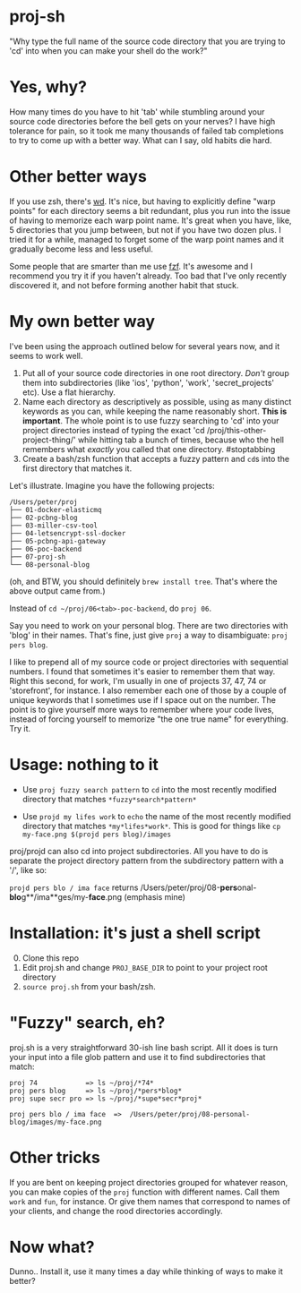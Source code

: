 # proj-sh

"Why type the full name of the source code directory that you are trying to 'cd' into when you can make your shell do the work?"

# Yes, why?

How many times do you have to hit 'tab' while stumbling around your source code directories before the bell gets on your nerves? I have high tolerance for pain, so it took me many thousands of failed tab completions to try to come up with a better way. What can I say, old habits die hard.

# Other better ways

If you use zsh, there's [wd](https://github.com/mfaerevaag/wd). It's nice, but having to explicitly define "warp points" for each directory seems a bit redundant, plus you run into the issue of having to memorize each warp point name. It's great when you have, like, 5 directories that you jump between, but not if you have two dozen plus. I tried it for a while, managed to forget some of the warp point names and it gradually become less and less useful.

Some people that are smarter than me use [fzf](https://github.com/junegunn/fzf). It's awesome and I recommend you try it if you haven't already. Too bad that I've only recently discovered it, and not before forming another habit that stuck.

# My own better way

I've been using the approach outlined below for several years now, and it seems to work well.

1. Put all of your source code directories in one root directory. _Don't_ group them into subdirectories (like 'ios', 'python', 'work', 'secret_projects' etc). Use a flat hierarchy.
2. Name each directory as descriptively as possible, using as many distinct keywords as you can, while keeping the name reasonably short. **This is important**. The whole point is to use fuzzy searching to 'cd' into your project directories instead of typing the exact 'cd /proj/this-other-project-thing/' while hitting tab a bunch of times, because who the hell remembers what *exactly* you called that one directory. #stoptabbing
3. Create a bash/zsh function that accepts a fuzzy pattern and `cd`s into the first directory that matches it.

Let's illustrate. Imagine you have the following projects:
```
/Users/peter/proj
├── 01-docker-elasticmq
├── 02-pcbng-blog
├── 03-miller-csv-tool
├── 04-letsencrypt-ssl-docker
├── 05-pcbng-api-gateway
├── 06-poc-backend
├── 07-proj-sh
└── 08-personal-blog
```
(oh, and BTW, you should definitely `brew install tree`. That's where the above output came from.)

Instead of `cd ~/proj/06<tab>-poc-backend`, do `proj 06`.

Say you need to work on your personal blog. There are two directories with 'blog' in their names. That's fine, just give `proj` a way to disambiguate: `proj pers blog`.

I like to prepend all of my source code or project directories with sequential numbers. I found that sometimes it's easier to remember them that way. Right this second, for work, I'm usually in one of projects 37, 47, 74 or 'storefront', for instance. I also remember each one of those by a couple of unique keywords that I sometimes use if I space out on the number. The point is to give yourself more ways to remember where your code lives, instead of forcing yourself to memorize "the one true name" for everything. Try it.

# Usage: nothing to it

* Use `proj fuzzy search pattern` to `cd` into the most recently modified directory that matches `*fuzzy*search*pattern*`

* Use `projd my lifes work` to `echo` the name of the most recently modified directory that matches `*my*lifes*work*`. This is good for things like `cp my-face.png $(projd pers blog)/images`

proj/projd can also cd into project subdirectories. All you have to do is separate the project directory pattern from the subdirectory pattern with a '/', like so:

`projd pers blo / ima face` returns /Users/peter/proj/08-**pers**onal-**blo**g**/ima**ges/my-**face**.png (emphasis mine)

# Installation: it's just a shell script

0. Clone this repo
1. Edit proj.sh and change `PROJ_BASE_DIR` to point to your project root directory
2. `source proj.sh` from your bash/zsh.

# "Fuzzy" search, eh?

proj.sh is a very straightforward 30-ish line bash script. All it does is turn your input into a file glob pattern and use it to find subdirectories that match:

```
proj 74            => ls ~/proj/*74*
proj pers blog     => ls ~/proj/*pers*blog*
proj supe secr pro => ls ~/proj/*supe*secr*proj*
```
```
proj pers blo / ima face  =>  /Users/peter/proj/08-personal-blog/images/my-face.png
```

# Other tricks

If you are bent on keeping project directories grouped for whatever reason, you can make copies of the `proj` function with different names. Call them `work` and `fun`, for instance. Or give them names that correspond to names of your clients, and change the rood directories accordingly.

# Now what?

Dunno.. Install it, use it many times a day while thinking of ways to make it better?


